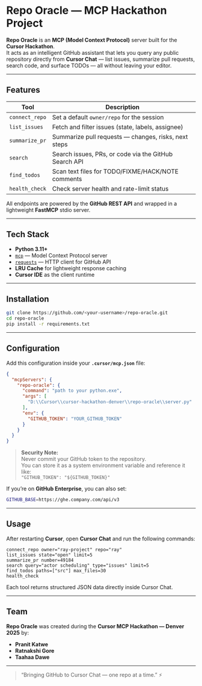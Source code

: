 # Repo Oracle — MCP Hackathon Project

**Repo Oracle** is an **MCP (Model Context Protocol)** server built for the **Cursor Hackathon**.  
It acts as an intelligent GitHub assistant that lets you query any public repository directly from **Cursor Chat** — list issues, summarize pull requests, search code, and surface TODOs — all without leaving your editor.

---

## Features

| Tool | Description |
|------|--------------|
| `connect_repo` | Set a default `owner/repo` for the session |
| `list_issues` | Fetch and filter issues (state, labels, assignee) |
| `summarize_pr` | Summarize pull requests — changes, risks, next steps |
| `search` | Search issues, PRs, or code via the GitHub Search API |
| `find_todos` | Scan text files for TODO/FIXME/HACK/NOTE comments |
| `health_check` | Check server health and rate-limit status |

All endpoints are powered by the **GitHub REST API** and wrapped in a lightweight **FastMCP** stdio server.

---

## Tech Stack

- **Python 3.11+**
- [`mcp`](https://pypi.org/project/mcp/) — Model Context Protocol server
- [`requests`](https://pypi.org/project/requests/) — HTTP client for GitHub API
- **LRU Cache** for lightweight response caching  
- **Cursor IDE** as the client runtime

---

## Installation

```bash
git clone https://github.com/<your-username>/repo-oracle.git
cd repo-oracle
pip install -r requirements.txt
```

---

## Configuration

Add this configuration inside your **`.cursor/mcp.json`** file:

```json
{
  "mcpServers": {
    "repo-oracle": {
      "command": "path to your python.exe",
      "args": [
        "D:\\Cursor\\cursor-hackathon-denver\\repo-oracle\\server.py"
      ],
      "env": {
        "GITHUB_TOKEN": "YOUR_GITHUB_TOKEN"
      }
    }
  }
}
```

>  **Security Note:**  
> Never commit your GitHub token to the repository.  
> You can store it as a system environment variable and reference it like:  
> `"GITHUB_TOKEN": "${GITHUB_TOKEN}"`

If you’re on **GitHub Enterprise**, you can also set:

```bash
GITHUB_BASE=https://ghe.company.com/api/v3
```

---

##  Usage

After restarting **Cursor**, open **Cursor Chat** and run the following commands:

```
connect_repo owner="ray-project" repo="ray"
list_issues state="open" limit=5
summarize_pr number=49184
search query="actor scheduling" type="issues" limit=5
find_todos paths=["src"] max_files=30
health_check
```

Each tool returns structured JSON data directly inside Cursor Chat.

---

##  Team

**Repo Oracle** was created during the **Cursor MCP Hackathon — Denver 2025** by:  
-  **Pranit Katwe**  
-  **Ratnakshi Gore**  
-  **Taahaa Dawe**

---

> “Bringing GitHub to Cursor Chat — one repo at a time.” ⚡
